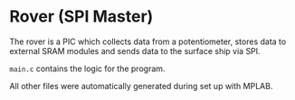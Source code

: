 # Rover (SPI Master)

The rover is a PIC which collects data from a potentiometer, stores data to external SRAM modules and sends data to the surface ship via SPI. 


```main.c``` contains the logic for the program.

All other files were automatically generated during set up with MPLAB.

